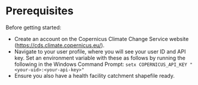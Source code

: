# Prerequisites

Before getting started:

- Create an account on the Copernicus Climate Change Service website (https://cds.climate.copernicus.eu/).
- Navigate to your user profile, where you will see your user ID and API key. Set an environment variable with these as follows by running the following in the Windows Command Prompt: `setx COPERNICUS_API_KEY "<your-uid>:<your-api-key>"`
- Ensure you also have a health facility catchment shapefile ready.
